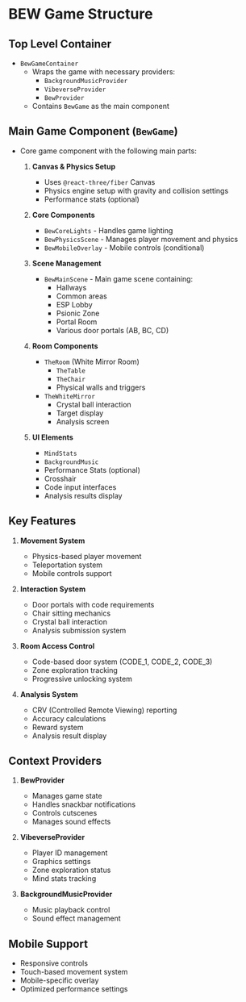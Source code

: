 # BEW Game Structure

## Top Level Container
- `BewGameContainer`
  - Wraps the game with necessary providers:
    - `BackgroundMusicProvider`
    - `VibeverseProvider`
    - `BewProvider`
  - Contains `BewGame` as the main component

## Main Game Component (`BewGame`)
- Core game component with the following main parts:
  1. **Canvas & Physics Setup**
     - Uses `@react-three/fiber` Canvas
     - Physics engine setup with gravity and collision settings
     - Performance stats (optional)

  2. **Core Components**
     - `BewCoreLights` - Handles game lighting
     - `BewPhysicsScene` - Manages player movement and physics
     - `BewMobileOverlay` - Mobile controls (conditional)

  3. **Scene Management**
     - `BewMainScene` - Main game scene containing:
       - Hallways
       - Common areas
       - ESP Lobby
       - Psionic Zone
       - Portal Room
       - Various door portals (AB, BC, CD)

  4. **Room Components**
     - `TheRoom` (White Mirror Room)
       - `TheTable`
       - `TheChair`
       - Physical walls and triggers
     - `TheWhiteMirror`
       - Crystal ball interaction
       - Target display
       - Analysis screen

  5. **UI Elements**
     - `MindStats`
     - `BackgroundMusic`
     - Performance Stats (optional)
     - Crosshair
     - Code input interfaces
     - Analysis results display

## Key Features
1. **Movement System**
   - Physics-based player movement
   - Teleportation system
   - Mobile controls support

2. **Interaction System**
   - Door portals with code requirements
   - Chair sitting mechanics
   - Crystal ball interaction
   - Analysis submission system

3. **Room Access Control**
   - Code-based door system (CODE_1, CODE_2, CODE_3)
   - Zone exploration tracking
   - Progressive unlocking system

4. **Analysis System**
   - CRV (Controlled Remote Viewing) reporting
   - Accuracy calculations
   - Reward system
   - Analysis result display

## Context Providers
1. **BewProvider**
   - Manages game state
   - Handles snackbar notifications
   - Controls cutscenes
   - Manages sound effects

2. **VibeverseProvider**
   - Player ID management
   - Graphics settings
   - Zone exploration status
   - Mind stats tracking

3. **BackgroundMusicProvider**
   - Music playback control
   - Sound effect management

## Mobile Support
- Responsive controls
- Touch-based movement system
- Mobile-specific overlay
- Optimized performance settings 